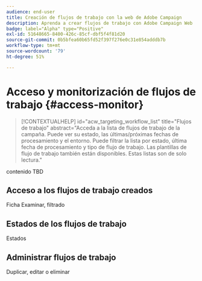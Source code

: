 ```yaml
---
audience: end-user
title: Creación de flujos de trabajo con la web de Adobe Campaign
description: Aprenda a crear flujos de trabajo con Adobe Campaign Web
badge: label="Alpha" type="Positive"
exl-id: 51648665-8400-426c-85cf-dbf5f4f81d20
source-git-commit: 0b5bfea60b65fd52f397f276e0c31e854adddb7b
workflow-type: tm+mt
source-wordcount: '79'
ht-degree: 51%

---
```


# Acceso y monitorización de flujos de trabajo {#access-monitor}

>[!CONTEXTUALHELP]
>id="acw_targeting_workflow_list"
>title="Flujos de trabajo"
>abstract="Acceda a la lista de flujos de trabajo de la campaña. Puede ver su estado, las últimas/próximas fechas de procesamiento y el entorno. Puede filtrar la lista por estado, última fecha de procesamiento y tipo de flujo de trabajo. Las plantillas de flujo de trabajo también están disponibles. Estas listas son de solo lectura."

contenido TBD

## Acceso a los flujos de trabajo creados

Ficha Examinar, filtrado

## Estados de los flujos de trabajo

Estados

## Administrar flujos de trabajo

Duplicar, editar o eliminar
